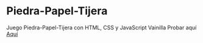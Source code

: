 # Piedra-Papel-Tijera
Juego Piedra-Papel-Tijera con HTML, CSS y JavaScript Vainilla
Probar aquí [Aquí](https://piedra-papel-tijera-juego.netlify.app/)

